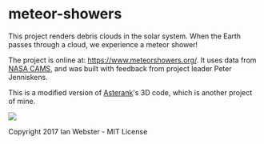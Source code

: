 # meteor-showers

This project renders debris clouds in the solar system.  When the Earth passes through a cloud, we experience a meteor shower!

The project is online at: https://www.meteorshowers.org/.  It uses data from [NASA CAMS](http://cams.seti.org/), and was built with feedback from project leader Peter Jenniskens.

This is a modified version of [Asterank](http://github.com/typpo/asterank)'s 3D code, which is another project of mine.

![](http://i.imgur.com/muPvVzt.jpg)

Copyright 2017 Ian Webster - MIT License
